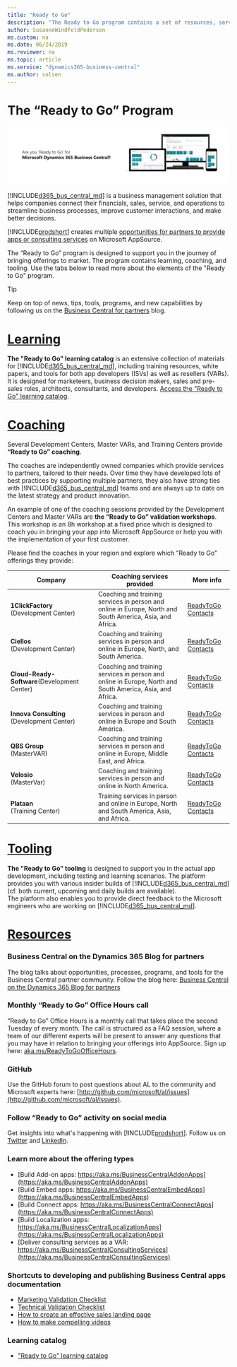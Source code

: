 ```yaml
---
title: "Ready to Go"
description: "The Ready to Go program contains a set of resources, services and tools to support Microsoft Dynamics 365 Business Central."
author: SusanneWindfeldPedersen
ms.custom: na
ms.date: 06/24/2019
ms.reviewer: na
ms.topic: article
ms.service: "dynamics365-business-central"
ms.author: solsen
---
```


# The “Ready to Go” Program

![ReadyToGo Banner](../media/readytogo-banner.png)

[!INCLUDE[d365_bus_central_md](../includes/d365_bus_central_md.md)] is a business management solution that helps companies connect their financials, sales, service, and operations to streamline business processes, improve customer interactions, and make better decisions.  

[!INCLUDE[prodshort](../includes/prodshort.md)] creates multiple [opportunities for partners to provide apps or consulting services](https://aka.ms/businesscentralapps) on Microsoft AppSource.

The “Ready to Go” program is designed to support you in the journey of bringing offerings to market. The program contains learning, coaching, and tooling. Use the tabs below to read more about the elements of the "Ready to Go" program.  

> [!TIP]
> Keep on top of news, tips, tools, programs, and new capabilities by following us on the [Business Central for partners](https://community.dynamics.com/business/b/businesscentraldevitpro) blog.

# [**Learning**](#tab/learning)
**The "Ready to Go" learning catalog** is an extensive collection of materials for [!INCLUDE[d365_bus_central_md](../includes/d365_bus_central_md.md)], including training resources, white papers, and tools for both app developers (ISVs) as well as resellers (VARs). It is designed for marketeers, business decision makers, sales and pre-sales roles, architects, consultants, and developers. [Access the "Ready to Go" learning catalog](https://go.microsoft.com/fwlink/?linkid=2002101).

# [**Coaching**](#tab/coaching)
Several Development Centers, Master VARs, and Training Centers provide **“Ready to Go” coaching**.

The coaches are independently owned companies which provide services to partners, tailored to their needs. Over time they have developed lots of best practices by supporting multiple partners, they also have strong ties with [!INCLUDE[d365_bus_central_md](../includes/d365_bus_central_md.md)] teams and are always up to date on the latest strategy and product innovation.

An example of one of the coaching sessions provided by the Development Centers and Master VARs are **the “Ready to Go” validation workshops**. This workshop is an 8h workshop at a fixed price which is designed to coach you in bringing your app into Microsoft AppSource or help you with the implementation of your first customer.  

Please find the coaches in your region and explore which "Ready to Go" offerings they provide:

|Company|Coaching services provided|More info|
|-------|--------------------------|---------|
|**1ClickFactory** <br>(Development Center)|Coaching and training services in person and online in Europe, North and South America, Asia, and Africa.|[ReadyToGo Contacts](https://www.1clickfactory.com/readytogo/)|
|**Ciellos** <br>(Development Center)|Coaching and training services in person and online in Europe, North, and South America.|[ReadyToGo Contacts](http://www.ciellos.com/ready-to-go)|
|**Cloud-Ready-Software**(Development Center)|Coaching and training services in person and online in Europe, North and South America, Asia, and Africa.|[ReadyToGo Contacts](http://cloud-ready-software.com/readytogo/)|
|**Innova Consulting**<br>(Development Center)|Coaching and training services in person and online in Europe and South America.|[ReadyToGo Contacts](http://www.innovaconsulting.es/en/readytogo/)|
|**QBS Group**<br>(MasterVAR)|Coaching and training services in person and online in Europe, Middle East, and Africa.|[ReadyToGo Contacts](https://www.qbsgroup.com/service/ready-to-go-for-dynamics-365-business-central/)|
|**Velosio**<br>(MasterVar)|Coaching and training services in person and online in North America.|[ReadyToGo Contacts](https://www.velosio.com/landing/readytogo/)|
|**Plataan**<br>(Training Center)|Training services in person and online in Europe, North and South America, Asia, and Africa.|[ReadyToGo Contacts](https://plataan.tv/en)|

# [**Tooling**](#tab/tooling)
**The "Ready to Go" tooling** is designed to support you in the actual app development, including testing and learning scenarios. The platform provides you with various insider builds of [!INCLUDE[d365_bus_central_md](../includes/d365_bus_central_md.md)] (cf. both current, upcoming and daily builds are available).  
The platform also enables you to provide direct feedback to the Microsoft engineers who are working on [!INCLUDE[d365_bus_central_md](../includes/d365_bus_central_md.md)]. 

# [**Resources**](#tab/resources)
### Business Central on the Dynamics 365 Blog for partners

The blog talks about opportunities, processes, programs, and tools for the Business Central partner community. Follow the blog here: [Business Central on the Dynamics 365 Blog for partners](https://cloudblogs.microsoft.com/dynamics365/it/product/business-central/)

### Monthly “Ready to Go” Office Hours call
“Ready to Go” Office Hours is a monthly call that takes place the second Tuesday of every month. The call is structured as a FAQ session, where a team of our different experts will be present to answer any questions that you may have in relation to bringing your offerings into AppSource. Sign up here: [aka.ms/ReadyToGoOfficeHours](https://aka.ms/ReadyToGoOfficeHours).

### GitHub
Use the GitHub forum to post questions about AL to the community and Microsoft experts here: [http://github.com/microsoft/al/issues](http://github.com/microsoft/al/issues).

### Follow “Ready to Go” activity on social media
Get insights into what's happening with [!INCLUDE[prodshort](../../includes/prodshort.md)]. Follow us on [Twitter](https://twitter.com/search?q=%23ReadyToGo%20%23MSDYN365BC&src=typd) and [LinkedIn](https://www.linkedin.com/search/results/content/v2/?keywords=%23MSDYN365BC%20%23READYTOGO&origin=GLOBAL_SEARCH_HEADER).

### Learn more about the offering types
+ [Build Add-on apps: https://aka.ms/BusinessCentralAddonApps](https://aka.ms/BusinessCentralAddonApps)  
+ [Build Embed apps: https://aka.ms/BusinessCentralEmbedApps](https://aka.ms/BusinessCentralEmbedApps)  
+ [Build Connect apps: https://aka.ms/BusinessCentralConnectApps](https://aka.ms/BusinessCentralConnectApps)  
+ [Build Localization apps: https://aka.ms/BusinessCentralLocalizationApps](https://aka.ms/BusinessCentralLocalizationApps)  
+ [Deliver consulting services as a VAR: https://aka.ms/BusinessCentralConsultingServices](https://aka.ms/BusinessCentralConsultingServices) 

### Shortcuts to developing and publishing Business Central apps documentation

+ [Marketing Validation Checklist](https://docs.microsoft.com/en-us/dynamics365/business-central/dev-itpro/developer/readiness/readiness-checklist-marketing)
+ [Technical Validation Checklist](https://docs.microsoft.com/en-us/dynamics365/business-central/dev-itpro/developer/devenv-checklist-submission)
+ [How to create an effective sales landing page](https://docs.microsoft.com/en-us/dynamics365/business-central/dev-itpro/developer/readiness/readiness-how-to-create-sales-landing-page)
+ [How to make compelling videos](https://docs.microsoft.com/en-us/dynamics365/business-central/dev-itpro/developer/readiness/readiness-how-to-make-compelling-videos)
### Learning catalog
+ ["Ready to Go" learning catalog](https://go.microsoft.com/fwlink/?linkid=2002101)  
